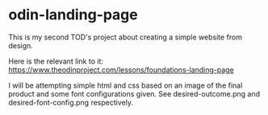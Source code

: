 # odin-landing-page

This is my second TOD's project about creating a simple website from design.

Here is the relevant link to it: https://www.theodinproject.com/lessons/foundations-landing-page

I will be attempting simple html and css based on an image of the final product and some font configurations given. See desired-outcome.png and desired-font-config.png respectively.